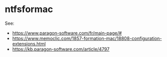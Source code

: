 # ntfsformac

See: 
* https://www.paragon-software.com/fr/main-page/#
* https://www.memoclic.com/1857-formation-mac/18808-configuration-extensions.html
* https://kb.paragon-software.com/article/4797
